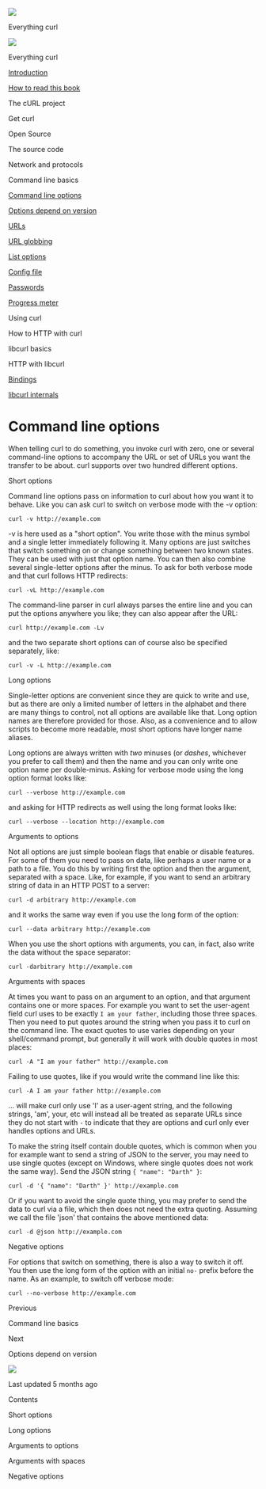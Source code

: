 <a href="../index.html" class="link-a079aa82--primary-53a25e66--logoLink-10d08504"></a>

<img src="https://gblobscdn.gitbook.com/orgs%2F-LxuH0qSm4xO9nWfEBlB%2Favatar.png?alt=media" class="image-67b14f24--avatar-1c1d03ec" />

<span class="text-4505230f--UIH400-4e41e82a--textContentFamily-49a318e1--spaceNameText-677c2969">Everything curl</span>

<a href="../index.html" class="link-a079aa82--primary-53a25e66--logoLink-10d08504"></a>

<img src="https://gblobscdn.gitbook.com/orgs%2F-LxuH0qSm4xO9nWfEBlB%2Favatar.png?alt=media" class="image-67b14f24--avatar-1c1d03ec" />

<span class="text-4505230f--UIH400-4e41e82a--textContentFamily-49a318e1--spaceNameText-677c2969">Everything curl</span>

<a href="../index.html" class="navButton-94f2579c--navButtonClickable-161b88ca"><span class="text-4505230f--UIH300-2063425d--textContentFamily-49a318e1--navButtonLabel-14a4968f">Introduction</span></a>

<a href="../how-to-read.html" class="navButton-94f2579c--navButtonClickable-161b88ca"><span class="text-4505230f--UIH300-2063425d--textContentFamily-49a318e1--navButtonLabel-14a4968f">How to read this book</span></a>

<span class="text-4505230f--UIH300-2063425d--textContentFamily-49a318e1--navButtonLabel-14a4968f">The cURL project</span>

<span class="text-4505230f--UIH300-2063425d--textContentFamily-49a318e1--navButtonLabel-14a4968f">Get curl</span>

<span class="text-4505230f--UIH300-2063425d--textContentFamily-49a318e1--navButtonLabel-14a4968f">Open Source</span>

<span class="text-4505230f--UIH300-2063425d--textContentFamily-49a318e1--navButtonLabel-14a4968f">The source code</span>

<span class="text-4505230f--UIH300-2063425d--textContentFamily-49a318e1--navButtonLabel-14a4968f">Network and protocols</span>

<span class="text-4505230f--UIH300-2063425d--textContentFamily-49a318e1--navButtonLabel-14a4968f">Command line basics</span>

<a href="options.html" class="navButton-94f2579c--pageItemWithChildrenNested-2c5d8183--navButtonClickable-161b88ca--navButtonOpened-6a88552e"><span class="text-4505230f--UIH300-2063425d--textContentFamily-49a318e1--navButtonLabel-14a4968f">Command line options</span></a>

<a href="versions.html" class="navButton-94f2579c--pageItemWithChildrenNested-2c5d8183--navButtonClickable-161b88ca"><span class="text-4505230f--UIH300-2063425d--textContentFamily-49a318e1--navButtonLabel-14a4968f">Options depend on version</span></a>

<a href="urls.html" class="navButton-94f2579c--pageItemWithChildrenNested-2c5d8183--navButtonClickable-161b88ca"><span class="text-4505230f--UIH300-2063425d--textContentFamily-49a318e1--navButtonLabel-14a4968f">URLs</span></a>

<a href="globbing.html" class="navButton-94f2579c--pageItemWithChildrenNested-2c5d8183--navButtonClickable-161b88ca"><span class="text-4505230f--UIH300-2063425d--textContentFamily-49a318e1--navButtonLabel-14a4968f">URL globbing</span></a>

<a href="listopts.html" class="navButton-94f2579c--pageItemWithChildrenNested-2c5d8183--navButtonClickable-161b88ca"><span class="text-4505230f--UIH300-2063425d--textContentFamily-49a318e1--navButtonLabel-14a4968f">List options</span></a>

<a href="configfile.html" class="navButton-94f2579c--pageItemWithChildrenNested-2c5d8183--navButtonClickable-161b88ca"><span class="text-4505230f--UIH300-2063425d--textContentFamily-49a318e1--navButtonLabel-14a4968f">Config file</span></a>

<a href="passwords.html" class="navButton-94f2579c--pageItemWithChildrenNested-2c5d8183--navButtonClickable-161b88ca"><span class="text-4505230f--UIH300-2063425d--textContentFamily-49a318e1--navButtonLabel-14a4968f">Passwords</span></a>

<a href="progressmeter.html" class="navButton-94f2579c--pageItemWithChildrenNested-2c5d8183--navButtonClickable-161b88ca"><span class="text-4505230f--UIH300-2063425d--textContentFamily-49a318e1--navButtonLabel-14a4968f">Progress meter</span></a>

<span class="text-4505230f--UIH300-2063425d--textContentFamily-49a318e1--navButtonLabel-14a4968f">Using curl</span>

<span class="text-4505230f--UIH300-2063425d--textContentFamily-49a318e1--navButtonLabel-14a4968f">How to HTTP with curl</span>

<span class="text-4505230f--UIH300-2063425d--textContentFamily-49a318e1--navButtonLabel-14a4968f">libcurl basics</span>

<span class="text-4505230f--UIH300-2063425d--textContentFamily-49a318e1--navButtonLabel-14a4968f">HTTP with libcurl</span>

<a href="../bindings.html" class="navButton-94f2579c--navButtonClickable-161b88ca"><span class="text-4505230f--UIH300-2063425d--textContentFamily-49a318e1--navButtonLabel-14a4968f">Bindings</span></a>

<a href="../internals.html" class="navButton-94f2579c--navButtonClickable-161b88ca"><span class="text-4505230f--UIH300-2063425d--textContentFamily-49a318e1--navButtonLabel-14a4968f">libcurl internals</span></a>

<a href="../bookindex.html" class="navButton-94f2579c--navButtonClickable-161b88ca"><span class="text-4505230f--UIH300-2063425d--textContentFamily-49a318e1--navButtonLabel-14a4968f"></span></a>

<a href="https://www.gitbook.com/?utm_source=content&amp;utm_medium=trademark&amp;utm_campaign=curl-1" class="reset-3c756112--trademark-a8da4b94"></a>

<span class="text-4505230f--TextH200-a3425406--textUIFamily-5ebd8e40"></span>

# <span class="text-4505230f--DisplayH900-bfb998fa--textContentFamily-49a318e1">Command line options</span>

<span class="text-4505230f--UIH300-2063425d--textUIFamily-5ebd8e40--text-8ee2c8b2"></span>

<span class="text-4505230f--UIH300-2063425d--textUIFamily-5ebd8e40--text-8ee2c8b2"></span>

<span class="text-4505230f--TextH400-3033861f--textContentFamily-49a318e1"><span data-key="6889b47104b74d07a5d7353d30fbed4d"><span data-offset-key="6889b47104b74d07a5d7353d30fbed4d:0">When telling curl to do something, you invoke curl with zero, one or several command-line options to accompany the URL or set of URLs you want the transfer to be about. curl supports over two hundred different options.</span></span></span>

<span class="text-4505230f--HeadingH700-04e1a2a3--textContentFamily-49a318e1"><span data-key="caaa0b3edb114d1f845a1febd97f0061"><span data-offset-key="caaa0b3edb114d1f845a1febd97f0061:0">Short options</span></span></span>

<span class="text-4505230f--TextH400-3033861f--textContentFamily-49a318e1"><span data-key="299e4c0d84ea45fe8f23527dffd690b0"><span data-offset-key="299e4c0d84ea45fe8f23527dffd690b0:0">Command line options pass on information to curl about how you want it to behave. Like you can ask curl to switch on verbose mode with the -v option:</span></span></span>

    curl -v http://example.com

<span class="text-4505230f--TextH400-3033861f--textContentFamily-49a318e1"><span data-key="92fafc02aa6943f399ec8bc2798cfc9f"><span data-offset-key="92fafc02aa6943f399ec8bc2798cfc9f:0">-v is here used as a "short option". You write those with the minus symbol and a single letter immediately following it. Many options are just switches that switch something on or change something between two known states. They can be used with just that option name. You can then also combine several single-letter options after the minus. To ask for both verbose mode and that curl follows HTTP redirects:</span></span></span>

    curl -vL http://example.com

<span class="text-4505230f--TextH400-3033861f--textContentFamily-49a318e1"><span data-key="7dc8cf26bb534a68b43d35aaca0eeade"><span data-offset-key="7dc8cf26bb534a68b43d35aaca0eeade:0">The command-line parser in curl always parses the entire line and you can put the options anywhere you like; they can also appear after the URL:</span></span></span>

    curl http://example.com -Lv

<span class="text-4505230f--TextH400-3033861f--textContentFamily-49a318e1"><span data-key="a7d3540d112947f7a8f5056832f1056e"><span data-offset-key="a7d3540d112947f7a8f5056832f1056e:0">and the two separate short options can of course also be specified separately, like:</span></span></span>

    curl -v -L http://example.com

<span class="text-4505230f--HeadingH700-04e1a2a3--textContentFamily-49a318e1"><span data-key="56174cca91d04b45a44030e443e21474"><span data-offset-key="56174cca91d04b45a44030e443e21474:0">Long options</span></span></span>

<span class="text-4505230f--TextH400-3033861f--textContentFamily-49a318e1"><span data-key="69c8e6d48e1d4197af8fd979170ecd06"><span data-offset-key="69c8e6d48e1d4197af8fd979170ecd06:0">Single-letter options are convenient since they are quick to write and use, but as there are only a limited number of letters in the alphabet and there are many things to control, not all options are available like that. Long option names are therefore provided for those. Also, as a convenience and to allow scripts to become more readable, most short options have longer name aliases.</span></span></span>

<span class="text-4505230f--TextH400-3033861f--textContentFamily-49a318e1"><span data-key="61fe644b7c9849e8810b39bb712b0717"><span data-offset-key="61fe644b7c9849e8810b39bb712b0717:0">Long options are always written with </span><span data-offset-key="61fe644b7c9849e8810b39bb712b0717:1">_two_</span><span data-offset-key="61fe644b7c9849e8810b39bb712b0717:2"> minuses (or </span><span data-offset-key="61fe644b7c9849e8810b39bb712b0717:3">_dashes_</span><span data-offset-key="61fe644b7c9849e8810b39bb712b0717:4">, whichever you prefer to call them) and then the name and you can only write one option name per double-minus. Asking for verbose mode using the long option format looks like:</span></span></span>

    curl --verbose http://example.com

<span class="text-4505230f--TextH400-3033861f--textContentFamily-49a318e1"><span data-key="7baf63549f2748bb8f8de854e3d1154f"><span data-offset-key="7baf63549f2748bb8f8de854e3d1154f:0">and asking for HTTP redirects as well using the long format looks like:</span></span></span>

    curl --verbose --location http://example.com

<span class="text-4505230f--HeadingH700-04e1a2a3--textContentFamily-49a318e1"><span data-key="aedf3da1200140198027da9c7cf8bb1d"><span data-offset-key="aedf3da1200140198027da9c7cf8bb1d:0">Arguments to options</span></span></span>

<span class="text-4505230f--TextH400-3033861f--textContentFamily-49a318e1"><span data-key="c09bf76f12a74b08b0e079b0d0f093ba"><span data-offset-key="c09bf76f12a74b08b0e079b0d0f093ba:0">Not all options are just simple boolean flags that enable or disable features. For some of them you need to pass on data, like perhaps a user name or a path to a file. You do this by writing first the option and then the argument, separated with a space. Like, for example, if you want to send an arbitrary string of data in an HTTP POST to a server:</span></span></span>

    curl -d arbitrary http://example.com

<span class="text-4505230f--TextH400-3033861f--textContentFamily-49a318e1"><span data-key="d7133109d14d4908b8ad98654f5c5f29"><span data-offset-key="d7133109d14d4908b8ad98654f5c5f29:0">and it works the same way even if you use the long form of the option:</span></span></span>

    curl --data arbitrary http://example.com

<span class="text-4505230f--TextH400-3033861f--textContentFamily-49a318e1"><span data-key="56b05c47b93a4224a5953b77cd9090f5"><span data-offset-key="56b05c47b93a4224a5953b77cd9090f5:0">When you use the short options with arguments, you can, in fact, also write the data without the space separator:</span></span></span>

    curl -darbitrary http://example.com

<span class="text-4505230f--HeadingH700-04e1a2a3--textContentFamily-49a318e1"><span data-key="35eaf0c0369f4b99aeb2aaa8f1a3e9b8"><span data-offset-key="35eaf0c0369f4b99aeb2aaa8f1a3e9b8:0">Arguments with spaces</span></span></span>

<span class="text-4505230f--TextH400-3033861f--textContentFamily-49a318e1"><span data-key="6bf276944bb54f66882845c95b47651f"><span data-offset-key="6bf276944bb54f66882845c95b47651f:0">At times you want to pass on an argument to an option, and that argument contains one or more spaces. For example you want to set the user-agent field curl uses to be exactly </span><span data-offset-key="6bf276944bb54f66882845c95b47651f:1">`I am your father`</span><span data-offset-key="6bf276944bb54f66882845c95b47651f:2">, including those three spaces. Then you need to put quotes around the string when you pass it to curl on the command line. The exact quotes to use varies depending on your shell/command prompt, but generally it will work with double quotes in most places:</span></span></span>

    curl -A "I am your father" http://example.com

<span class="text-4505230f--TextH400-3033861f--textContentFamily-49a318e1"><span data-key="043d58a9ce444228b158946fddc8fadf"><span data-offset-key="043d58a9ce444228b158946fddc8fadf:0">Failing to use quotes, like if you would write the command line like this:</span></span></span>

    curl -A I am your father http://example.com

<span class="text-4505230f--TextH400-3033861f--textContentFamily-49a318e1"><span data-key="56e91ff5b20c4e06ba51965a7789cf83"><span data-offset-key="56e91ff5b20c4e06ba51965a7789cf83:0">… will make curl only use 'I' as a user-agent string, and the following strings, 'am', your, etc will instead all be treated as separate URLs since they do not start with </span><span data-offset-key="56e91ff5b20c4e06ba51965a7789cf83:1">`-`</span><span data-offset-key="56e91ff5b20c4e06ba51965a7789cf83:2"> to indicate that they are options and curl only ever handles options and URLs.</span></span></span>

<span class="text-4505230f--TextH400-3033861f--textContentFamily-49a318e1"><span data-key="d4a2cded317d41c383bfc4f819ef0468"><span data-offset-key="d4a2cded317d41c383bfc4f819ef0468:0">To make the string itself contain double quotes, which is common when you for example want to send a string of JSON to the server, you may need to use single quotes (except on Windows, where single quotes does not work the same way). Send the JSON string </span><span data-offset-key="d4a2cded317d41c383bfc4f819ef0468:1">`{ "name": "Darth" }`</span><span data-offset-key="d4a2cded317d41c383bfc4f819ef0468:2">:</span></span></span>

    curl -d '{ "name": "Darth" }' http://example.com

<span class="text-4505230f--TextH400-3033861f--textContentFamily-49a318e1"><span data-key="39102e31e65842b2b3a4395db38817e4"><span data-offset-key="39102e31e65842b2b3a4395db38817e4:0">Or if you want to avoid the single quote thing, you may prefer to send the data to curl via a file, which then does not need the extra quoting. Assuming we call the file 'json' that contains the above mentioned data:</span></span></span>

    curl -d @json http://example.com

<span class="text-4505230f--HeadingH700-04e1a2a3--textContentFamily-49a318e1"><span data-key="6f8cf025c931454f917b05fde57f41dc"><span data-offset-key="6f8cf025c931454f917b05fde57f41dc:0">Negative options</span></span></span>

<span class="text-4505230f--TextH400-3033861f--textContentFamily-49a318e1"><span data-key="33cd62a85af442a887f7563ccc8e340c"><span data-offset-key="33cd62a85af442a887f7563ccc8e340c:0">For options that switch on something, there is also a way to switch it off. You then use the long form of the option with an initial </span><span data-offset-key="33cd62a85af442a887f7563ccc8e340c:1">`no-`</span><span data-offset-key="33cd62a85af442a887f7563ccc8e340c:2"> prefix before the name. As an example, to switch off verbose mode:</span></span></span>

    curl --no-verbose http://example.com

<a href="../cmdline.html" class="reset-3c756112--card-6570f064--whiteCard-fff091a4--cardPrevious-56a5e674"></a>

<span class="text-4505230f--TextH200-a3425406--textContentFamily-49a318e1">Previous</span>

<span class="text-4505230f--UIH400-4e41e82a--textContentFamily-49a318e1">Command line basics</span>

<a href="versions.html" class="reset-3c756112--card-6570f064--whiteCard-fff091a4--cardNext-19241c42"></a>

<span class="text-4505230f--TextH200-a3425406--textContentFamily-49a318e1">Next</span>

<span class="text-4505230f--UIH400-4e41e82a--textContentFamily-49a318e1">Options depend on version</span>

<img src="https://avatars.githubusercontent.com/u/66654881?v=4" class="image-67b14f24--avatar-1c1d03ec" />

<span class="text-4505230f--TextH200-a3425406--textContentFamily-49a318e1">Last updated 5 months ago</span>

<span class="text-4505230f--UIH300-2063425d--textUIFamily-5ebd8e40"></span>

<span class="text-4505230f--InfoH100-1e92e1d1--textContentFamily-49a318e1">Contents</span>

<a href="options.html#short-options" class="reset-3c756112--menuItem-aa02f6ec--menuItemLight-757d5235--menuItemInline-173bdf97--pageTocItem-f4427024"></a>

<span class="text-4505230f--UIH300-2063425d--textContentFamily-49a318e1"><span class="text-4505230f--UIH200-50ead35f--textContentFamily-49a318e1">Short options</span></span>

<a href="options.html#long-options" class="reset-3c756112--menuItem-aa02f6ec--menuItemLight-757d5235--menuItemInline-173bdf97--pageTocItem-f4427024"></a>

<span class="text-4505230f--UIH300-2063425d--textContentFamily-49a318e1"><span class="text-4505230f--UIH200-50ead35f--textContentFamily-49a318e1">Long options</span></span>

<a href="options.html#arguments-to-options" class="reset-3c756112--menuItem-aa02f6ec--menuItemLight-757d5235--menuItemInline-173bdf97--pageTocItem-f4427024"></a>

<span class="text-4505230f--UIH300-2063425d--textContentFamily-49a318e1"><span class="text-4505230f--UIH200-50ead35f--textContentFamily-49a318e1">Arguments to options</span></span>

<a href="options.html#arguments-with-spaces" class="reset-3c756112--menuItem-aa02f6ec--menuItemLight-757d5235--menuItemInline-173bdf97--pageTocItem-f4427024"></a>

<span class="text-4505230f--UIH300-2063425d--textContentFamily-49a318e1"><span class="text-4505230f--UIH200-50ead35f--textContentFamily-49a318e1">Arguments with spaces</span></span>

<a href="options.html#negative-options" class="reset-3c756112--menuItem-aa02f6ec--menuItemLight-757d5235--menuItemInline-173bdf97--pageTocItem-f4427024"></a>

<span class="text-4505230f--UIH300-2063425d--textContentFamily-49a318e1"><span class="text-4505230f--UIH200-50ead35f--textContentFamily-49a318e1">Negative options</span></span>
